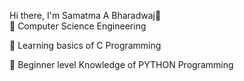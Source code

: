Hi there, I'm Samatma A Bharadwaj👋  
🔹 Computer Science Engineering 

🔹 Learning basics of C Programming 

🔹 Beginner level Knowledge of PYTHON Programming 

